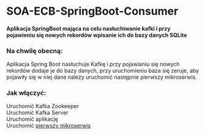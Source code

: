 # SOA-ECB-SpringBoot-Consumer
#### Aplikacja SpringBoot mająca na celu nasłuchiwanie kafki i przy pojawieniu się nowych rekordów wpisanie ich do bazy danych SQLite

### Na chwilę obecną:  
Aplikacja Spring Boot nasłuchuje Kafkę i przy pojawianiu się nowych rekordów dodaje je do bazy danych, przy uruchomieniu baza się zeruje, aby pojawiły się w niej dane należy uruchomić następnie pierwszy mikroserwis.

### Jak włączyć:  
Uruchomić Kafka Zookeeper  
Uruchomić Kafka Server  
Uruchomić aplikację  
Uruchomić [pierwszy mikroserwis](https://github.com/bchanowski/SOA-ECB-SpringBoot-Producer-With-Kafka)
